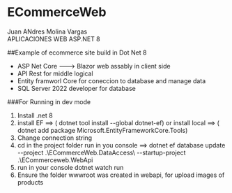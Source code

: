 # ECommerceWeb
Juan ANdres Molina Vargas  
APLICACIONES WEB ASP.NET 8

##Example of ecommerce site build in Dot Net 8

- ASP Net Core ---> Blazor web assably in client side
- API Rest for middle logical
- Entity framworl Core for coneccion to database and manage data
- SQL Server 2022 developer for database

###For Running in dev mode

1. Install .net 8
2.  install EF ==> ( dotnet tool install --global dotnet-ef)  or install local ==> ( dotnet add package Microsoft.EntityFrameworkCore.Tools) 
3. Change connection string 
4. cd in the project folder run in you console ==> dotnet ef database update --project .\ECommerceWeb.DataAccess\ --startup-project .\ECommerceweb.WebApi
5. run in your console dotnet watch run
6. Ensure the folder wwwroot was created in  webapi, for upload images of products 
